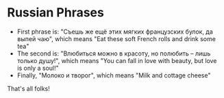 # Russian Phrases

- First phrase is:
"Съешь же ещё этих мягких французских булок, да выпей чаю", which means "Eat these soft French rolls and drink some tea"
- The second is:
"Влюбиться можно в красоту, но полюбить – лишь только душу!", which means "You can fall in love with beauty, but love is only a soul!"
- Finally, "Молоко и творог", which means "Milk and cottage cheese"

That's all folks!
